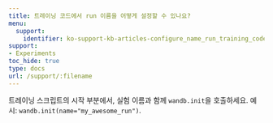 ```yaml
---
title: 트레이닝 코드에서 run 이름을 어떻게 설정할 수 있나요?
menu:
  support:
    identifier: ko-support-kb-articles-configure_name_run_training_code
support:
- Experiments
toc_hide: true
type: docs
url: /support/:filename
---
```


트레이닝 스크립트의 시작 부분에서, 실험 이름과 함께 `wandb.init`을 호출하세요. 예시: `wandb.init(name="my_awesome_run")`.
